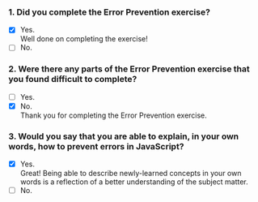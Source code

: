 ### 1. Did you complete the Error Prevention exercise?

- [x] Yes. <br>
      Well done on completing the exercise!
- [ ] No.

### 2. Were there any parts of the Error Prevention exercise that you found difficult to complete?

- [ ] Yes.
- [x] No. <br>
      Thank you for completing the Error Prevention exercise.

### 3. Would you say that you are able to explain, in your own words, how to prevent errors in JavaScript?

- [x] Yes. <br>
      Great! Being able to describe newly-learned concepts in your own words is a reflection of a better understanding of the subject matter.
- [ ] No.
